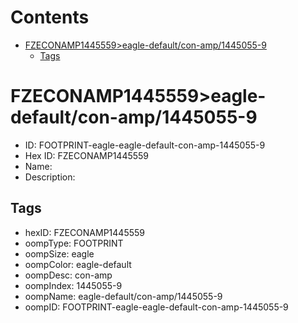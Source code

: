 



Contents
========

* [FZECONAMP1445559>eagle-default/con-amp/1445055-9](#fzeconamp1445559eagle-defaultcon-amp1445055-9)
	* [Tags](#tags)

# FZECONAMP1445559>eagle-default/con-amp/1445055-9

- ID: FOOTPRINT-eagle-eagle-default-con-amp-1445055-9
- Hex ID: FZECONAMP1445559
- Name: 
- Description: 

## Tags

- hexID: FZECONAMP1445559
- oompType: FOOTPRINT
- oompSize: eagle
- oompColor: eagle-default
- oompDesc: con-amp
- oompIndex: 1445055-9
- oompName: eagle-default/con-amp/1445055-9
- oompID: FOOTPRINT-eagle-eagle-default-con-amp-1445055-9
